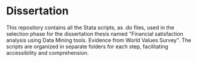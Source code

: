 # Dissertation
This repository contains all the Stata scripts, as .do files, used in the selection phase for the dissertation thesis named "Financial satisfaction analysis using Data Mining tools.
Evidence from World Values Survey".
The scripts are organized in separate folders for each step, facilitating accessibility and comprehension.
